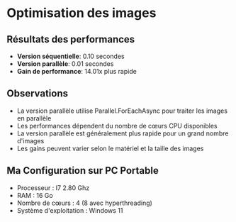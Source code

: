 # Optimisation des images

## Résultats des performances

- **Version séquentielle**: 0.10 secondes
- **Version parallèle**: 0.01 secondes
- **Gain de performance**: 14.01x plus rapide

## Observations

- La version parallèle utilise Parallel.ForEachAsync pour traiter les images en parallèle
- Les performances dépendent du nombre de cœurs CPU disponibles
- La version parallèle est généralement plus rapide pour un grand nombre d'images
- Les gains peuvent varier selon le matériel et la taille des images

## Ma Configuration sur PC Portable

- Processeur : I7 2.80 Ghz
- RAM : 16 Go
- Nombre de cœurs : 4 (8 avec hyperthreading)
- Système d'exploitation : Windows 11
